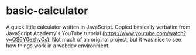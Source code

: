 # basic-calculator
A quick little calculator written in JavaScript. Copied basically verbatim from JavaScript Academy's YouTube tutorial (https://www.youtube.com/watch?v=QS6Y0ezhyCs). Not much of an original project, but it was nice to see how things work in a webdev environment.
